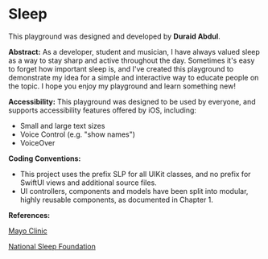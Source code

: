 # Sleep

This playground was designed and developed by **Duraid Abdul**.

**Abstract:** As a developer, student and musician, I have always valued sleep as a way to stay sharp and active throughout the day. Sometimes it's easy to forget how important sleep is, and I've created this playground to demonstrate my idea for a simple and interactive way to educate people on the topic. I hope you enjoy my playground and learn something new!

**Accessibility:** This playground was designed to be used by everyone, and supports accessibility features offered by iOS, including:
 - Small and large text sizes
 - Voice Control (e.g. "show names")
 - VoiceOver

**Coding Conventions:**
 - This project uses the prefix SLP for all UIKit classes, and no prefix for SwiftUI views and additional source files.
 - UI controllers, components and models have been split into modular, highly reusable components, as documented in Chapter 1.

**References:**

[Mayo Clinic](https://www.mayoclinic.org)

[National Sleep Foundation](https://www.sleepfoundation.org)

